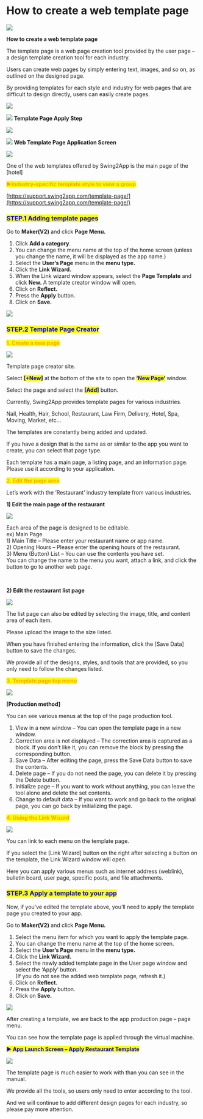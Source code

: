 # How to create a web template page

![](https://support.swing2app.com/wp-content/uploads/2018/09/page\_template.png)

**How to create a web template page**

The template page is a web page creation tool provided by the user page – a design template creation tool for each industry.

Users can create web pages by simply entering text, images, and so on, as outlined on the designed page.

By providing templates for each style and industry for web pages that are difficult to design directly, users can easily create pages.

![](https://support.swing2app.com/wp-content/uploads/2018/09/%EC%BA%A1%EC%B2%9833-1.png)

![](https://support.swing2app.com/wp-content/uploads/2018/09/%EB%8B%A8%EB%9D%BD1-1.png) **Template Page Apply Step**

![](https://support.swing2app.com/wp-content/uploads/2018/09/EN-%ED%8E%98%EC%9D%B4%EC%A7%80-%ED%85%9C%ED%94%8C%EB%A0%9B.png)

![](https://support.swing2app.com/wp-content/uploads/2018/09/%EB%8B%A8%EB%9D%BD1-1.png) **Web Template Page Application Screen**

![](https://support.swing2app.com/wp-content/uploads/2018/09/%EB%85%B9%ED%99%94\_2020\_05\_12\_19\_18\_28\_224.gif)

One of the web templates offered by Swing2App is the main page of the \[hotel]&#x20;

<mark style="color:orange;">**▶Industry-specific template style to view a group**</mark>&#x20;

[https://support.swing2app.com/template-page/](https://support.swing2app.com/template-page/)



### <mark style="color:blue;">**STEP.1 Adding template pages**</mark>

Go to **Maker(V2)** and click **Page Menu.**

1. Click **Add a category**.
2. You can change the menu name at the top of the home screen (unless you change the name, it will be displayed as the app name.)
3. Select the **User’s Page** menu in the **menu type.**
4. Click the **Link Wizard.**
5. When the Link wizard window appears, select the **Page Template** and click **New.** A template creator window will open.
6. Click on **Reflect.**
7. Press the **Apply** button.
8. Click on **Save.**

![](https://support.swing2app.com/wp-content/uploads/2018/09/temp1.png)



### <mark style="color:blue;">**STEP.2 Template Page Creator**</mark>

<mark style="color:orange;">**1. Create a new page**</mark>

![](https://support.swing2app.com/wp-content/uploads/2018/09/temp2.png)

Template page creator site.

Select <mark style="color:blue;">**\[+New]**</mark> at the bottom of the site to open the <mark style="color:blue;">**‘New Page‘**</mark> window.

Select the page and select the <mark style="color:blue;">**\[Add]**</mark> button.

Currently, Swing2App provides template pages for various industries.

Nail, Health, Hair, School, Restaurant, Law Firm, Delivery, Hotel, Spa, Moving, Market, etc…

The templates are constantly being added and updated.

If you have a design that is the same as or similar to the app you want to create, you can select that page type.

Each template has a main page, a listing page, and an information page. Please use it according to your application.



<mark style="color:orange;">**2. Edit the page area​​**</mark>

Let’s work with the ‘Restaurant’ industry template from various industries.

**​1) Edit the main page of the restaurant**

![](https://support.swing2app.com/wp-content/uploads/2018/09/temp3.png)

​Each area of ​​the page is designed to be editable.\
ex) Main Page\
1\) Main Title – Please enter your restaurant name or app name.\
2\) Opening Hours – Please enter the opening hours of the restaurant.\
3\) Menu (Button) List – You can use the contents you have set.\
You can change the name to the menu you want, attach a link, and click the button to go to another web page.

​

**​2) Edit the restaurant list page**

![](https://support.swing2app.com/wp-content/uploads/2018/09/temp4.png)

The list page can also be edited by selecting the image, title, and content area of ​​each item.

Please upload the image to the size listed.

When you have finished entering the information, click the \[Save Data] button to save the changes.

We provide all of the designs, styles, and tools that are provided, so you only need to follow the changes listed.

<mark style="color:orange;">**3. Template page top menu**</mark>

![](https://support.swing2app.com/wp-content/uploads/2018/09/temp5.png)

**\[Production method]**

You can see various menus at the top of the page production tool.

1. View in a new window – You can open the template page in a new window.
2. Correction area is not displayed – The correction area is captured as a block. If you don’t like it, you can remove the block by pressing the corresponding button.
3. Save Data – After editing the page, press the Save Data button to save the contents.
4. Delete page – If you do not need the page, you can delete it by pressing the Delete button.
5. Initialize page – If you want to work without anything, you can leave the tool alone and delete the set contents.
6. Change to default data – If you want to work and go back to the original page, you can go back by initializing the page.

<mark style="color:orange;">**4. Using the Link Wizard**</mark>

![](https://support.swing2app.com/wp-content/uploads/2018/09/temp6.png)

You can link to each menu on the template page.

If you select the \[Link Wizard] button on the right after selecting a button on the template, the Link Wizard window will open.

Here you can apply various menus such as internet address (weblink), bulletin board, user page, specific posts, and file attachments.



### <mark style="color:blue;">**STEP.3 Apply a template to your app**</mark>

Now, if you’ve edited the template above, you’ll need to apply the template page you created to your app.

Go to **Maker(V2)** and click **Page Menu.**

1. Select the menu item for which you want to apply the template page.
2. You can change the menu name at the top of the home screen.
3. Select the **User’s Page** menu in the **menu type.**
4. Click the **Link Wizard.**
5. Select the newly added template page in the User page window and select the ‘Apply’ button.\
   (If you do not see the added web template page, refresh it.)
6. Click on **Reflect.**
7. Press the **Apply** button.
8. Click on **Save.**

![](https://support.swing2app.com/wp-content/uploads/2018/09/temp7.png)

After creating a template, we are back to the app production page – page menu.

You can see how the template page is applied through the virtual machine.



<mark style="color:blue;">**▶ App Launch Screen – Apply Restaurant Template**</mark>

![](https://support.swing2app.com/wp-content/uploads/2018/09/foodtemp.png)

The template page is much easier to work with than you can see in the manual.

We provide all the tools, so users only need to enter according to the tool.

And we will continue to add different design pages for each industry, so please pay more attention.
